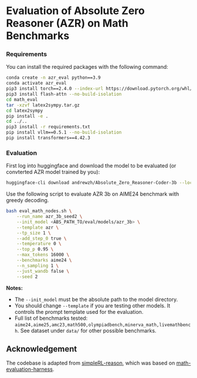 # Evaluation of Absolute Zero Reasoner (AZR) on Math Benchmarks

### Requirements
You can install the required packages with the following command:
```bash
conda create -n azr_eval python==3.9
conda activate azr_eval
pip3 install torch==2.4.0 --index-url https://download.pytorch.org/whl/cu124
pip3 install flash-attn --no-build-isolation
cd math_eval
tar -xzvf latex2sympy.tar.gz 
cd latex2sympy
pip install -e .
cd ../..
pip3 install -r requirements.txt 
pip install vllm==0.5.1 --no-build-isolation
pip install transformers==4.42.3
```


### Evaluation

First log into huggingface and download the model to be evaluated (or convterted AZR model trained by you): 
```bash
huggingface-cli download andrewzh/Absolute_Zero_Reasoner-Coder-3b --local-dir models/azr_3b --local-dir-use-symlinks False
```

Use the following script to evaluate AZR 3b on AIME24 benchmark with greedy decoding.

```bash
bash eval_math_nodes.sh \
    --run_name azr_3b_seed2 \
    --init_model <ABS_PATH_TO/eval/models/azr_3b> \
    --template azr \
    --tp_size 1 \
    --add_step_0 true \
    --temperature 0 \
    --top_p 0.95 \
    --max_tokens 16000 \
    --benchmarks aime24 \
    --n_sampling 1 \
    --just_wandb false \
    --seed 2
```


**Notes:**
- The `--init_model` must be the absolute path to the model directory.
- You should change `--template` if you are testing other models. It controls the prompt template used for the evaluation.
- Full list of benchmarks tested: `aime24,aime25,amc23,math500,olympiadbench,minerva_math,livemathbench`. See dataset under `data/` for other possible benchmarks.
   

## Acknowledgement
The codebase is adapted from [simpleRL-reason](https://github.com/hkust-nlp/simpleRL-reason), which was based on [math-evaluation-harness](https://github.com/ZubinGou/math-evaluation-harness).
